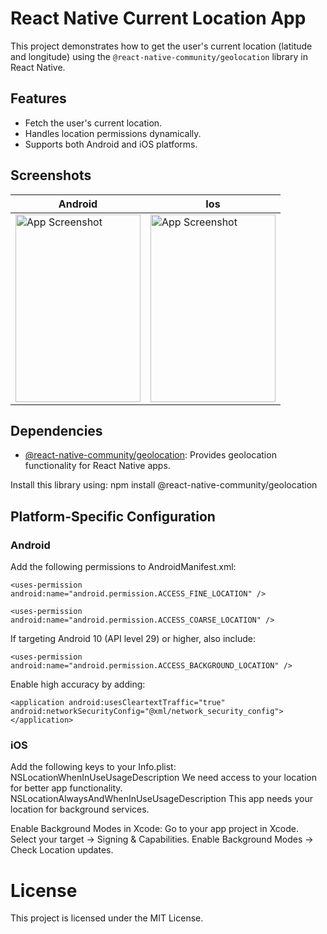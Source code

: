 # React Native Current Location App

This project demonstrates how to get the user's current location (latitude and longitude) using the `@react-native-community/geolocation` library in React Native.

## Features
- Fetch the user's current location.
- Handles location permissions dynamically.
- Supports both Android and iOS platforms.


## Screenshots
| Android                                      | Ios                                      |
|---------------------------------------------------|---------------------------------------------------|
| <img src="https://github.com/user-attachments/assets/d4db243b-97c6-43ec-9966-9ac2e32afb98" alt="App Screenshot" height="300" width="200"> | <img src="https://github.com/user-attachments/assets/4773c1b8-ed43-4cce-8b9b-bbab13b618fb" alt="App Screenshot" height="300" width="200"> |



## Dependencies
- [@react-native-community/geolocation](https://github.com/michalchudziak/react-native-geolocation): Provides geolocation functionality for React Native apps.

Install this library using:
npm install @react-native-community/geolocation



## Platform-Specific Configuration

### Android

Add the following permissions to AndroidManifest.xml:

`<uses-permission android:name="android.permission.ACCESS_FINE_LOCATION" />`

`<uses-permission android:name="android.permission.ACCESS_COARSE_LOCATION" />`

If targeting Android 10 (API level 29) or higher, also include:

`<uses-permission android:name="android.permission.ACCESS_BACKGROUND_LOCATION" />`

Enable high accuracy by adding:

`<application
    android:usesCleartextTraffic="true"
    android:networkSecurityConfig="@xml/network_security_config">
</application>`



### iOS

Add the following keys to your Info.plist:
<key>NSLocationWhenInUseUsageDescription</key>
<string>We need access to your location for better app functionality.</string>
<key>NSLocationAlwaysAndWhenInUseUsageDescription</key>
<string>This app needs your location for background services.</string>

Enable Background Modes in Xcode:
Go to your app project in Xcode.
Select your target → Signing & Capabilities.
Enable Background Modes → Check Location updates.




# License
This project is licensed under the MIT License.
